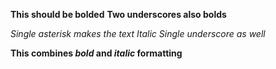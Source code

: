 **This should be bolded**
__Two underscores also bolds__

*Single asterisk makes the text Italic*
_Single underscore as well_

**This combines _bold_ and _italic_ formatting**

